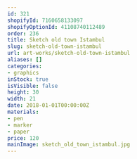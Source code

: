 ```yaml
---
id: 321
shopifyId: 7160658133097
shopifyOptionId: 41108740112489
order: 236
title: Sketch old town Istambul
slug: sketch-old-town-istambul
url: art-works/sketch-old-town-istambul
aliases: []
categories:
- graphics
inStock: true
isVisible: false
height: 30
width: 21
date: 2018-01-01T00:00:00Z
materials:
- pen
- marker
- paper
price: 120
mainImage: sketch_old_town_istambul.jpg
---
```

